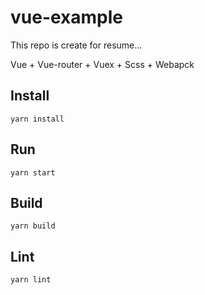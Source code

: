 # vue-example
This repo is create for resume...

Vue + Vue-router + Vuex + Scss + Webapck

## Install
<pre><code>yarn install</code></pre>

## Run
<pre><code>yarn start</code></pre>

## Build
<pre><code>yarn build</code></pre>

## Lint
<pre><code>yarn lint</code></pre>


